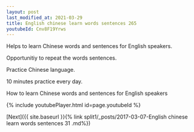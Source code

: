 ```yaml
---
layout: post
last_modified_at: 2021-03-29
title: English chinese learn words sentences 265 
youtubeId: Cnv8F19Yrws
---
```

 
 
Helps to learn Chinese words and sentences for English speakers.

Opportunitiy to repeat the words sentences. 

Practice Chinese language. 
 
10 minutes practice every day. 
 
How to learn Chinese words and sentences for English speakers 
 
{% include youtubePlayer.html id=page.youtubeId %}
 
 
[Next]({{ site.baseurl }}{% link  split1/_posts/2017-03-07-English chinese learn words sentences 31 .md%})
 
